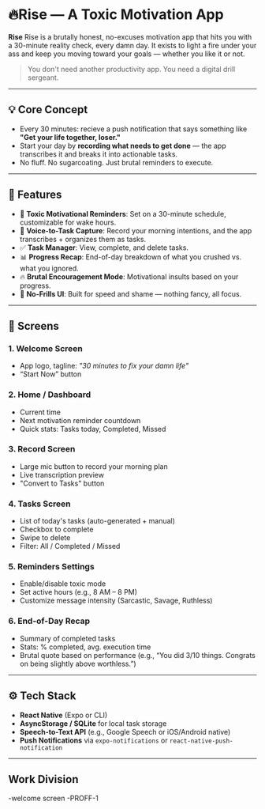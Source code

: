 # 🔥Rise — A Toxic Motivation App

**Rise** Rise is a brutally honest, no-excuses motivation app that hits you with a 30-minute reality check, every damn day. It exists to light a fire under your ass and keep you moving toward your goals — whether you like it or not.

> You don't need another productivity app.
> You need a digital drill sergeant.

---

## 💡 Core Concept

- Every 30 minutes: recieve a push notification that says something like **"Get your life together, loser."**
- Start your day by **recording what needs to get done** — the app transcribes it and breaks it into actionable tasks.
- No fluff. No sugarcoating. Just brutal reminders to execute.

---

## 🚀 Features

- 🔔 **Toxic Motivational Reminders**: Set on a 30-minute schedule, customizable for wake hours.
- 🎤 **Voice-to-Task Capture**: Record your morning intentions, and the app transcribes + organizes them as tasks.
- ✅ **Task Manager**: View, complete, and delete tasks.
- 📊 **Progress Recap**: End-of-day breakdown of what you crushed vs. what you ignored.
- 🔥 **Brutal Encouragement Mode**: Motivational insults based on your progress.
- 🧠 **No-Frills UI**: Built for speed and shame — nothing fancy, all focus.

---

## 📱 Screens

### 1. **Welcome Screen**
- App logo, tagline: _"30 minutes to fix your damn life"_
- “Start Now” button

### 2. **Home / Dashboard**
- Current time
- Next motivation reminder countdown
- Quick stats: Tasks today, Completed, Missed

### 3. **Record Screen**
- Large mic button to record your morning plan
- Live transcription preview
- "Convert to Tasks" button

### 4. **Tasks Screen**
- List of today's tasks (auto-generated + manual)
- Checkbox to complete
- Swipe to delete
- Filter: All / Completed / Missed

### 5. **Reminders Settings**
- Enable/disable toxic mode
- Set active hours (e.g., 8 AM – 8 PM)
- Customize message intensity (Sarcastic, Savage, Ruthless)

### 6. **End-of-Day Recap**
- Summary of completed tasks
- Stats: % completed, avg. execution time
- Brutal quote based on performance (e.g., “You did 3/10 things. Congrats on being slightly above worthless.”)

---

## ⚙️ Tech Stack

- **React Native** (Expo or CLI)
- **AsyncStorage / SQLite** for local task storage
- **Speech-to-Text API** (e.g., Google Speech or iOS/Android native)
- **Push Notifications** via `expo-notifications` or `react-native-push-notification`

---

## Work Division

-welcome screen -PROFF-1



   
